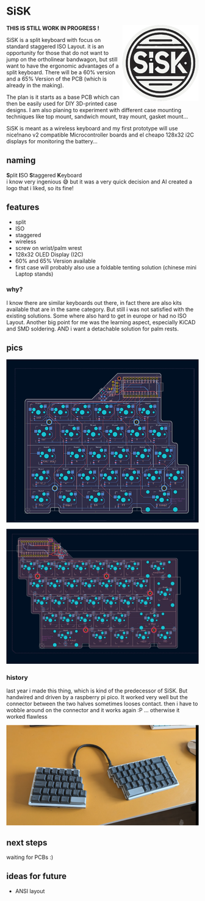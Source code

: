 # SiSK 
<img align="right" width="200" height="200" src="pics/SISK_logo2.png">

**THIS IS STILL WORK IN PROGRESS !**  

SiSK is a split keyboard with focus on standard staggered ISO Layout. it is an opportunity for those that do not want to jump on the ortholinear bandwagon, but still want to have the ergonomic advantages of a split keyboard. There will be a 60% version and a 65% Version of the PCB (which is already in the making). 

The plan is it starts as a base PCB which can then be easily used for DIY 3D-printed case designs. I am also planing to experiment with different case mounting techniques like top mount, sandwich mount, tray mount, gasket mount...

SiSK is meant as a wireless keyboard and my first prototype will use nice!nano v2 compatible Microcontroller boards and el cheapo 128x32 i2C displays for monitoring the battery...

## naming
**S**plit **I**SO **S**taggered **K**eyboard  
i know very ingenious :sweat_smile: but it was a very quick decision and AI created a logo that i liked, so its fine!


## features

- split
- ISO
- staggered
- wireless
- screw on wrist/palm wrest
- 128x32 OLED Display (I2C)
- 60% and 65% Version available
- first case will probably also use a foldable tenting solution (chinese mini Laptop stands)

### why?

I know there are similar keyboards out there, in fact there are also kits available that are in the same category. But still i was not satisfied with the existing solutions. Some where also hard to get in europe or had no ISO Layout. Another big point for me was the learning aspect, especially KiCAD and SMD soldering. AND i want a detachable solution for palm rests.

## pics

![sisk](/pics/rev1.0_left_2.png)

![sisk](/pics/rev1.0_right.png)

### history

last year i made this thing, which is kind of the predecessor of SiSK. But handwired and driven by a raspberry pi pico. It worked very well but the connector between the two halves sometimes looses contact. then i have to wobble around on the connector and it works again :P ... otherwise it worked flawless  

![sisk](/pics/pre-sisk.png)

## next steps

waiting for PCBs :) 

## ideas for future

- ANSI layout


